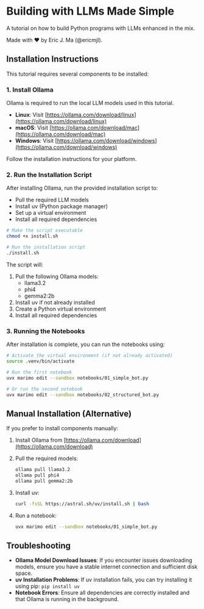 # Building with LLMs Made Simple

A tutorial on how to build Python programs with LLMs enhanced in the mix.

Made with ❤️ by Eric J. Ma (@ericmjl).

## Installation Instructions

This tutorial requires several components to be installed:

### 1. Install Ollama

Ollama is required to run the local LLM models used in this tutorial.

- **Linux**: Visit [https://ollama.com/download/linux](https://ollama.com/download/linux)
- **macOS**: Visit [https://ollama.com/download/mac](https://ollama.com/download/mac)
- **Windows**: Visit [https://ollama.com/download/windows](https://ollama.com/download/windows)

Follow the installation instructions for your platform.

### 2. Run the Installation Script

After installing Ollama, run the provided installation script to:
- Pull the required LLM models
- Install uv (Python package manager)
- Set up a virtual environment
- Install all required dependencies

```bash
# Make the script executable
chmod +x install.sh

# Run the installation script
./install.sh
```

The script will:
1. Pull the following Ollama models:
   - llama3.2
   - phi4
   - gemma2:2b
2. Install uv if not already installed
3. Create a Python virtual environment
4. Install all required dependencies

### 3. Running the Notebooks

After installation is complete, you can run the notebooks using:

```bash
# Activate the virtual environment (if not already activated)
source .venv/bin/activate

# Run the first notebook
uvx marimo edit --sandbox notebooks/01_simple_bot.py

# Or run the second notebook
uvx marimo edit --sandbox notebooks/02_structured_bot.py
```

## Manual Installation (Alternative)

If you prefer to install components manually:

1. Install Ollama from [https://ollama.com/download](https://ollama.com/download)

2. Pull the required models:
   ```bash
   ollama pull llama3.2
   ollama pull phi4
   ollama pull gemma2:2b
   ```

3. Install uv:
   ```bash
   curl -fsSL https://astral.sh/uv/install.sh | bash
   ```

4. Run a notebook:
   ```bash
   uvx marimo edit --sandbox notebooks/01_simple_bot.py
   ```

## Troubleshooting

- **Ollama Model Download Issues**: If you encounter issues downloading models, ensure you have a stable internet connection and sufficient disk space.
- **uv Installation Problems**: If uv installation fails, you can try installing it using pip: `pip install uv`
- **Notebook Errors**: Ensure all dependencies are correctly installed and that Ollama is running in the background.
